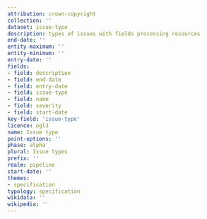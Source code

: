 ```yaml
---
attribution: crown-copyright
collection: ''
dataset: issue-type
description: types of issues with fields processing resources
end-date: ''
entity-maximum: ''
entity-minimum: ''
entry-date: ''
fields:
- field: description
- field: end-date
- field: entry-date
- field: issue-type
- field: name
- field: severity
- field: start-date
key-field: 'issue-type'
licence: ogl3
name: Issue type
paint-options: ''
phase: alpha
plural: Issue types
prefix: ''
realm: pipeline
start-date: ''
themes:
- specification
typology: specification
wikidata: ''
wikipedia: ''
---
```

